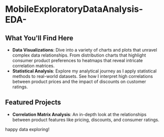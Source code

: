 # MobileExploratoryDataAnalysis-EDA-

## What You'll Find Here
- **Data Visualizations**: Dive into a variety of charts and plots that unravel complex data relationships. From distribution charts that highlight consumer product preferences to heatmaps that reveal intricate correlation matrices.
- **Statistical Analysis**: Explore my analytical journey as I apply statistical methods to real-world datasets. See how I interpret high correlations between product prices and the impact of discounts on customer ratings.

## Featured Projects
- **Correlation Matrix Analysis**: An in-depth look at the relationships between product features like pricing, discounts, and consumer ratings.

happy data exploring!
